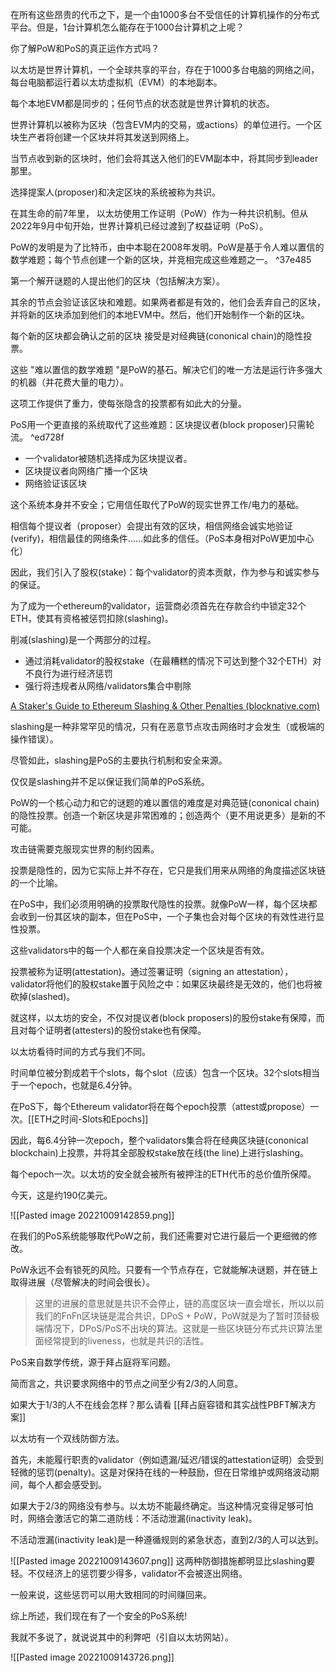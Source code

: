 在所有这些昂贵的代币之下，是一个由1000多台不受信任的计算机操作的分布式平台。但是，1台计算机怎么能存在于1000台计算机之上呢？

你了解PoW和PoS的真正运作方式吗？

 
以太坊是世界计算机，一个全球共享的平台，存在于1000多台电脑的网络之间，每台电脑都运行着以太坊虚拟机（EVM）的本地副本。

每个本地EVM都是同步的；任何节点的状态就是世界计算机的状态。

世界计算机以被称为区块（包含EVM内的交易，或actions）的单位进行。一个区块生产者将创建一个区块并将其发送到网络上。

当节点收到新的区块时，他们会将其送入他们的EVM副本中，将其同步到leader那里。

选择提案人(proposer)和决定区块的系统被称为共识。

在其生命的前7年里， 以太坊使用工作证明（PoW）作为一种共识机制。但从2022年9月中旬开始，世界计算机已经过渡到了权益证明（PoS）。

PoW的发明是为了比特币，由中本聪在2008年发明。PoW是基于令人难以置信的数学难题；每个节点创建一个新的区块，并竞相完成这些难题之一。 ^37e485

第一个解开谜题的人提出他们的区块（包括解决方案）。

其余的节点会验证该区块和难题。如果两者都是有效的，他们会丢弃自己的区块，并将新的区块添加到他们的本地EVM中。然后，他们开始制作一个新的区块。

每个新的区块都会确认之前的区块 接受是对经典链(cononical chain)的隐性投票。

这些 "难以置信的数学难题 "是PoW的基石。解决它们的唯一方法是运行许多强大的机器（并花费大量的电力）。

这项工作提供了重力，使每张隐含的投票都有如此大的分量。

PoS用一个更直接的系统取代了这些难题：区块提议者(block proposer)只需轮流。 ^ed728f

- 一个validator被随机选择成为区块提议者。
- 区块提议者向网络广播一个区块
- 网络验证该区块

这个系统本身并不安全；它用信任取代了PoW的现实世界工作/电力的基础。

相信每个提议者（proposer）会提出有效的区块，相信网络会诚实地验证(verify)，相信最佳的网络条件......如此多的信任。（PoS本身相对PoW更加中心化）

因此，我们引入了股权(stake)：每个validator的资本贡献，作为参与和诚实参与的保证。

为了成为一个ethereum的validator，运营商必须首先在存款合约中锁定32个ETH，使其有资格被惩罚扣除(slashing)。

削减(slashing)是一个两部分的过程。

- 通过消耗validator的股权stake（在最糟糕的情况下可达到整个32个ETH）对不良行为进行经济惩罚
- 强行将违规者从网络/validators集合中剔除

[A Staker's Guide to Ethereum Slashing & Other Penalties (blocknative.com)](https://www.blocknative.com/blog/an-ethereum-stakers-guide-to-slashing-other-penalties)

slashing是一种非常罕见的情况，只有在恶意节点攻击网络时才会发生（或极端的操作错误）。

尽管如此，slashing是PoS的主要执行机制和安全来源。

仅仅是slashing并不足以保证我们简单的PoS系统。

PoW的一个核心动力和它的谜题的难以置信的难度是对典范链(cononical chain)的隐性投票。创造一个新区块是非常困难的；创造两个（更不用说更多）是新的不可能。

攻击链需要克服现实世界的制约因素。

投票是隐性的，因为它实际上并不存在，它只是我们用来从网络的角度描述区块链的一个比喻。

在PoS中，我们必须用明确的投票取代隐性的投票。就像PoW一样，每个区块都会收到一份其区块的副本，但在PoS中，一个子集也会对每个区块的有效性进行显性投票。

这些validators中的每一个人都在亲自投票决定一个区块是否有效。

投票被称为证明(attestation)。通过签署证明（signing an attestation），validator将他们的股权stake置于风险之中：如果区块最终是无效的，他们也将被砍掉(slashed)。

就这样，以太坊的安全，不仅对提议者(block proposers)的股份stake有保障，而且对每个证明者(attesters)的股份stake也有保障。

以太坊看待时间的方式与我们不同。

时间单位被分割成若干个slots，每个slot（应该）包含一个区块。32个slots相当于一个epoch，也就是6.4分钟。

在PoS下，每个Ethereum validator将在每个epoch投票（attest或propose）一次。[[ETH之时间-Slots和Epochs]]

因此，每6.4分钟一次epoch，整个validators集合将在经典区块链(cononical blockchain)上投票，并将其全部股权stake放在线(the line)上进行slashing。

每个epoch一次。以太坊的安全就会被所有被押注的ETH代币的总价值所保障。

今天，这是约190亿美元。

![[Pasted image 20221009142859.png]]

在我们的PoS系统能够取代PoW之前，我们还需要对它进行最后一个更细微的修改。

PoW永远不会有锁死的风险。只要有一个节点存在，它就能解决谜题，并在链上取得进展（尽管解决的时间会很长）。

> 这里的进展的意思就是共识不会停止，链的高度区块一直会增长，所以以前我们的FnFn区块链是混合共识，DPoS + PoW，PoW就是为了暂时顶替极端情况下，DPoS/PoS不出块的算法。这就是一些区块链分布式共识算法里面经常提到的liveness，也就是共识的活性。

PoS来自数学传统，源于拜占庭将军问题。

简而言之，共识要求网络中的节点之间至少有2/3的人同意。

如果大于1/3的人不在线会怎样？那么请看 [[拜占庭容错和其实战性PBFT解决方案]]

以太坊有一个双线防御方法。

首先，未能履行职责的validator（例如遗漏/延迟/错误的attestation证明）会受到轻微的惩罚(penalty)。这是对保持在线的一种鼓励，但在日常维护或网络波动期间，每个人都会感受到。

如果大于2/3的网络没有参与。以太坊不能最终确定。当这种情况变得足够可怕时，网络会激活它的第二道防线：不活动泄漏(inactivity leak)。

不活动泄漏(inactivity leak)是一种遵循规则的紧急状态，直到2/3的人可以达到。

![[Pasted image 20221009143607.png]]
 这两种防御措施都明显比slashing要轻。不仅经济上的惩罚要少得多，validator不会被逐出网络。

一般来说，这些惩罚可以用大致相同的时间赚回来。

综上所述，我们现在有了一个安全的PoS系统!

我就不多说了，就说说其中的利弊吧（引自以太坊网站）。

![[Pasted image 20221009143726.png]]

